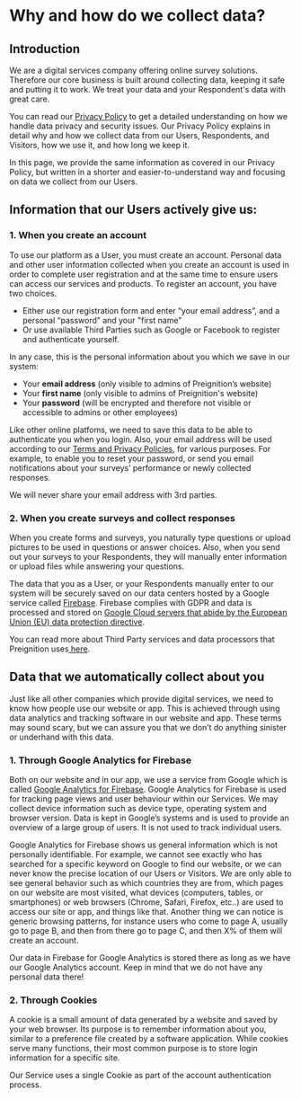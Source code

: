 # Why and how do we collect data?

## Introduction

We are a digital services company offering online survey solutions.  Therefore our core business is built around collecting data, keeping it safe and putting it to work.   We treat your data and your Respondent's data with great care.

You can read our [Privacy Policy](https://accessiblesurveys.com/home/terms) to get a detailed understanding on how we handle data privacy and security issues.  Our Privacy Policy explains in detail why and how we collect data from our Users, Respondents, and Visitors, how we use it, and how long we keep it.&#x20;

In this page, we provide the same information as covered in our Privacy Policy, but written in a shorter and easier-to-understand way and focusing on data we collect from our Users.

## Information that our Users actively give us:

### 1. When you create an account

To use our platform as a User, you must create an account.  Personal data and other user information collected when you create an account is used in order to complete user registration and at the same time to ensure users can access our services and products. To register an account, you have two choices.

* Either use our registration form and enter “your email address”, and a personal “password” and your "first name"
* Or use available Third Parties such as Google or Facebook to register and authenticate yourself.

&#x20; In any case, this is the personal information about you which we save in our system:

* Your **email address** (only visible to admins of Preignition’s website)
* Your **first name** (only visible to admins of Preignition's website)
* Your **password** (will be encrypted and therefore not visible or accessible to admins or other employees)

Like other online platfoms, we need to save this data to be able to authenticate you when you login.  Also, your email address will be used according to our [Terms and Privacy Policies](https://accessiblesurveys.com/home/terms), for various purposes.  For example, to enable you to reset your password, or send you email notifications about your surveys’ performance or newly collected responses. &#x20;

We will never share your email address with 3rd parties.   &#x20;

### 2. When you create surveys and collect responses

When you create forms and surveys, you naturally type questions or upload pictures to be used in questions or answer choices.   Also, when you send out your surveys to your Respondents, they will manually enter information or upload files while answering your questions.&#x20;

The data that you as a User, or your Respondents manually enter to our system will be securely saved on our data centers hosted by a Google service called [Firebase](https://firebase.google.com/?gclid=Cj0KCQiA4aacBhCUARIsAI55maGov1EP4dvqYPlCSDmIEVz7okIywyqczYRsSr8qqW4nPNbeTZrP8roaArYvEALw\_wcB\&gclsrc=aw.ds).   Firebase complies with GDPR and data is processed and stored on [Google Cloud servers that abide by the European Union (EU) data protection directive](https://cloud.google.com/security/compliance/eu-data-protection/).

You can read more about Third Party services and data processors that Preignition uses[ here](https://accessiblesurveys.com/home/terms).

## Data that we automatically collect about you <a href="#data-that-we-automatically-collect-about-you" id="data-that-we-automatically-collect-about-you"></a>

Just like all other companies which provide digital services, we need to know how people use our website or app. This is achieved through using data analytics and tracking software in our website and app. These terms may sound scary, but we can assure you that we don’t do anything sinister or underhand with this data.

### 1.  **Through Google Analytics for Firebase**

Both on our website and in our app, we use a service from Google which is called [Google Analytics for Firebase](https://firebase.google.com/docs/analytics).  Google Analytics for Firebase is used for tracking page views and user behaviour within our Services. We may collect device information such as device type, operating system and browser version. Data is kept in Google’s systems and is used to provide an overview of a large group of users. It is not used to track individual users.&#x20;

Google Analytics for Firebase shows us general information which is not personally identifiable. For example, we cannot see exactly who has searched for a specific keyword on Google to find our website, or we can never know the precise location of our Users or Visitors. We are only able to see general behavior such as which countries they are from, which pages on our website are most visited, what devices (computers, tables, or smartphones) or web browsers (Chrome, Safari, Firefox, etc..) are used to access our site or app, and things like that.  Another thing we can notice is generic browsing patterns, for instance users who come to page A, usually go to page B, and then from there go to page C, and then X% of them will create an account.

Our data in Firebase for Google Analytics is stored there as long as we have our Google Analytics account. Keep in mind that we do not have any personal data there!

### 2. Through Cookies

A cookie is a small amount of data generated by a website and saved by your web browser. Its purpose is to remember information about you, similar to a preference file created by a software application. While cookies serve many functions, their most common purpose is to store login information for a specific site.

Our Service uses a single Cookie as part of the account authentication process. &#x20;
